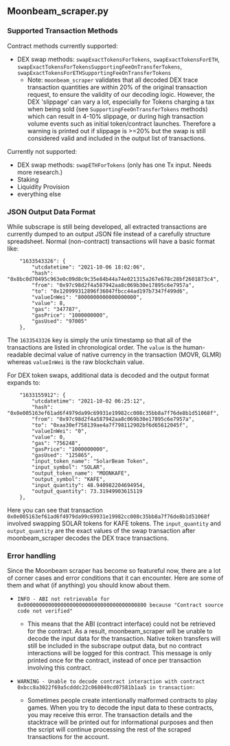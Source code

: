 ## Moonbeam_scraper.py


### Supported Transaction Methods

Contract methods currently supported:
* DEX swap methods: `swapExactTokensForTokens`, `swapExactTokensForETH`, `swapExactTokensForTokensSupportingFeeOnTransferTokens`, `swapExactTokensForETHSupportingFeeOnTransferTokens`
  * Note: `moonbeam_scraper` validates that all decoded DEX trace transaction quantities are within 20% of the original transaction request, to ensure the validity of our decoding logic. However, the DEX 'slippage' can vary a lot, especially for Tokens charging a tax when being sold (see `SupportingFeeOnTransferTokens` methods) which can result in 4-10% slippage, or during high transaction volume events such as initial token/contract launches. Therefore a warning is printed out if slippage is >=20% but the swap is still considered valid and included in the output list of transactions.

Currently not supported:
* DEX swap methods: `swapETHForTokens`   (only has one Tx input. Needs more research.)
* Staking
* Liquidity Provision
* everything else


### JSON Output Data Format
While subscrape is still being developed, all extracted transactions are currently dumped to an output JSON file instead of a carefully structure spreadsheet. Normal (non-contract) transactions will have a basic format like:
```
    "1633543326": {
        "utcdatetime": "2021-10-06 18:02:06",
        "hash": "0x8bc0d70495c963e0c09d8c9c35e84b44a74e021315a267e678c28bf2601873c4",
        "from": "0x97c98d2f4a587942aa8c069b30e17895c6e7957a",
        "to": "0x120999312896f36047fbcc44ad197b7347f499d6",
        "valueInWei": "8000000000000000000",
        "value": 8,
        "gas": "347787",
        "gasPrice": "1000000000",
        "gasUsed": "97005"
    },
```
The `1633543326` key is simply the unix timestamp so that all of the transactions are listed in chronological order. The `value` is the human-readable decimal value of native currency in the transaction (MOVR, GLMR) whereas `valueInWei` is the raw blockchain value.

For DEX token swaps, additional data is decoded and the output format expands to:
```
    "1633155912": {
        "utcdatetime": "2021-10-02 06:25:12",
        "hash": "0x0e005163ef61ad6f4979da99c69931e19982cc008c35bb8a7f76de8b1d51068f",
        "from": "0x97c98d2f4a587942aa8c069b30e17895c6e7957a",
        "to": "0xaa30ef758139ae4a7f798112902bf6d65612045f",
        "valueInWei": "0",
        "value": 0,
        "gas": "756248",
        "gasPrice": "1000000000",
        "gasUsed": "125865",
        "input_token_name": "SolarBeam Token",
        "input_symbol": "SOLAR",
        "output_token_name": "MOONKAFE",
        "output_symbol": "KAFE",
        "input_quantity": 48.940982204694954,
        "output_quantity": 73.31949903615119
    },
```
Here you can see that transaction `0x0e005163ef61ad6f4979da99c69931e19982cc008c35bb8a7f76de8b1d51068f` involved swapping SOLAR tokens for KAFE tokens. The `input_quantity` and `output_quantity` are the exact values of the swap transaction after moonbeam_scraper decodes the DEX trace transactions.

### Error handling
Since the Moonbeam scraper has become so featureful now, there are a lot of corner cases and error conditions that it can encounter. Here are some of them and what (if anything) you should know about them.


* `INFO - ABI not retrievable for 0x0000000000000000000000000000000000000800 because "Contract source code not verified"`
  * This means that the ABI (contract interface) could not be retrieved for the contract. As a result, moonbeam_scraper will be unable to decode the input data for the transaction. Native token transfers will still be included in the subscrape output data, but no contract interactions will be logged for this contract. This message is only printed once for the contract, instead of once per transaction involving this contract.

* `WARNING - Unable to decode contract interaction with contract 0xbcc8a3022f69a5cdddc22c068049cd07581b1aa5 in transaction:`
  * Sometimes people create intentionally malformed contracts to play games. When you try to decode the input data to these contracts, you may receive this error. The transaction details and the stacktrace will be printed out for informational purposes and then the script will continue processing the rest of the scraped transactions for the account.


